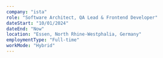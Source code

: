 ```yaml
---
company: "ista"
role: "Software Architect, QA Lead & Frontend Developer"
dateStart: "10/01/2024"
dateEnd: "Now"
location: "Essen, North Rhine-Westphalia, Germany"
employmentType: "Full-time"
workMode: "Hybrid"
---
```


